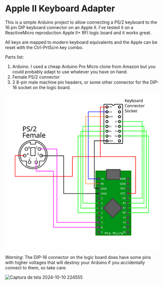 # Apple II Keyboard Adapter

This is a simple Arduino project to allow connecting a PS/2 keyboard to the
16 pin DIP keyboard connector on an Apple II. I've tested it on a
ReactiveMicro reproduction Apple II+ RFI logic board and it works great.

All keys are mapped to modern keyboard equivalents and the Apple can be
reset with the Ctrl-PrtScrn key combo.

Parts list:
 1. Arduino. I used a cheap Arduino Pro Micro clone from Amazon but
    you could probably adapt to use whatever you have on hand.
 2. Female PS/2 connector
 3. 2 8-pin male machine pin headers, or some other connector for the
    DIP-16 socket on the logic board.

![Hookup Diagram](docs/wiring_diagram.svg)

_Warning_: The DIP-16 connector on the logic board does have some pins with
higher voltages that will destroy your Arduino if you accidentally connect to
them, so take care.


![Captura de tela 2024-10-10 224555](https://github.com/user-attachments/assets/cb72da11-3018-4c6e-a7b4-470129d353ca)
